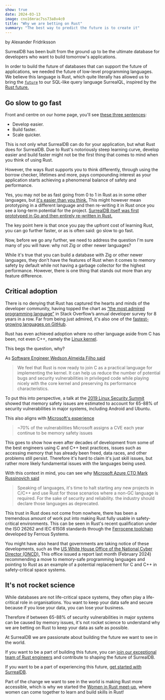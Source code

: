 ```yaml
---
show: true
date: 2024-03-13
image: cno16mrac7ss73a8v4c0
title: "Why we are betting on Rust"
summary: "The best way to predict the future is to create it"
---
```


by Alexander Fridriksson

SurrealDB has been built from the ground up to be the ultimate database for developers who want to build tomorrow's applications.

In order to build the future of databases that can support the future of applications, we needed the future of low-level programming languages. We believe this language is Rust, which quite literally has allowed us to bring the [`future`](https://surrealdb.com/docs/surrealdb/surrealql/datamodel/futures/?utm_source=blog&utm_medium=post) to our SQL-like query language SurrealQL, inspired by the [Rust future.](https://doc.rust-lang.org/std/future/trait.Future.html)

## Go slow to go fast

Front and centre on our home page, you'll see [these three sentences](https://surrealdb.com/?utm_source=blog&utm_medium=post):
- Develop easier. 
- Build faster. 
- Scale quicker.

This is not only what SurrealDB can do for your application, but what Rust does for SurrealDB. Due to Rust's notoriously steep learning curve, develop easier and build faster might not be the first thing that comes to mind when you think of using Rust.

However, the ways Rust supports you to think differently, through using the borrow checker, lifetimes and more, pays compounding interest as your application starts achieving a phenomenal balance of safety and performance.

Yes, you may not be as fast going from 0 to 1 in Rust as in some other languages, but [it's easier than you think.](https://opensource.googleblog.com/2023/06/rust-fact-vs-fiction-5-insights-from-googles-rust-journey-2022.html) This might however mean prototyping in a different language and then re-writing it in Rust once you see a long-term potential for the project. [SurrealDB itself was first prototyped in Go and then entirely re-written in Rust.](https://www.youtube.com/watch?v=Chl8IdMxr4Y)

The key point here is that once you pay the upfront cost of learning Rust, you can go further faster, or as is often said: go slow to go fast.

Now, before we go any further, we need to address the question I'm sure many of you will have: why not Zig or other newer languages?

While it's true that you can build a database with Zig or other newer languages, they don't have the features of Rust when it comes to memory safety by default while not having a garbage collector for the highest performance. However, there is one thing that stands out more than any feature difference.

## Critical adoption

There is no denying that Rust has captured the hearts and minds of the developer community, having topped the chart as [“the most admired programming language”](https://survey.stackoverflow.co/2023/#section-admired-and-desired-programming-scripting-and-markup-languages) in Stack Overflow’s annual developer survey for 8 years in a row. Far from being just admired, it's also one of the [fastest-growing languages on GitHub](https://octoverse.github.com/2022/top-programming-languages). 

Rust has even achieved adoption where no other language aside from C has been, not even C++,  namely the [Linux kernel](https://www.phoronix.com/news/Linux-6.6-Rust-Changes).

This begs the question, why?

As [Software Engineer Wedson Almeida Filho said](https://security.googleblog.com/2021/04/rust-in-linux-kernel.html)
> We feel that Rust is now ready to join C as a practical language for implementing the kernel. It can help us reduce the number of potential bugs and security vulnerabilities in privileged code while playing nicely with the core kernel and preserving its performance characteristics.

To put this into perspective, a talk at the [2019 Linux Security Summit](https://static.sched.com/hosted_files/lssna19/d6/kernel-modules-in-rust-lssna2019.pdf) showed that memory safety issues are estimated to account for 65-88% of security vulnerabilities in major systems, including Android and Ubuntu. 

This also aligns with [Microsoft's experience](https://msrc.microsoft.com/blog/2019/07/we-need-a-safer-systems-programming-language/)
> ~70% of the vulnerabilities Microsoft assigns a CVE each year continue to be memory safety issues

This goes to show how even after decades of development from some of the best engineers using C and C++ best practices, issues such as accessing memory that has already been freed, data races, and other problems still persist. Therefore it's hard to claim it's just skill issues, but rather more likely fundamental issues with the languages being used. 

With this context in mind, you can see why [Microsoft Azure CTO Mark Russinovich said](https://www.theregister.com/2022/09/20/rust_microsoft_c/)
> Speaking of languages, it's time to halt starting any new projects in C/C++ and use Rust for those scenarios where a non-GC language is required. For the sake of security and reliability. the industry should declare those languages as deprecated.

This trust in Rust does not come from nowhere, there has been a tremendous amount of work put into making Rust fully usable in safety-critical environments. This can be seen in Rust's recent qualification under the ISO 26262 and IEC 61508 standards through the [Ferrocene toolchain](https://ferrous-systems.com/blog/officially-qualified-ferrocene/) developed by Ferrous Systems.

You might have also heard that governments are taking notice of these developments, such as the [US White House Office of the National Cyber Director (ONCD).](https://www.whitehouse.gov/wp-content/uploads/2024/02/Final-ONCD-Technical-Report.pdf) This office issued a report last month (February 2024) recommending a move to memory-safe programming languages and pointing to Rust as an example of a potential replacement for C and C++ in safety-critical space systems.

## It's not rocket science

While databases are not life-critical space systems, they often play a life-critical role in organisations. You want to keep your data safe and secure because if you lose your data, you can lose your business. 

Therefore if between 65-88% of security vulnerabilities in major systems can be caused by memory issues, it's not rocket science to understand why we are betting on Rust to keep your data as safe as possible.

At SurrealDB we are passionate about building the future we want to see in the world. 

If you want to be a part of building this future, you can [join our exceptional team of Rust engineers](http://surrealdb.com/careers/?utm_source=blog&utm_medium=post) and contribute to shaping the future of SurrealDB. 

If you want to be a part of experiencing this future, [get started with SurrealDB](https://surrealdb.com/docs/surrealdb/introduction/start/?utm_source=blog&utm_medium=post).

Part of the change we want to see in the world is making Rust more accessible, which is why we started the [Women in Rust meet-up](https://www.meetup.com/women-in-rust/), where women can come together to learn and build skills in Rust!